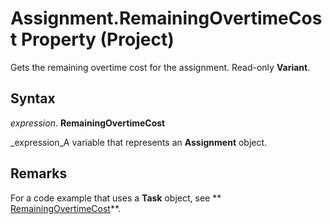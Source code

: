 
# Assignment.RemainingOvertimeCost Property (Project)

Gets the remaining overtime cost for the assignment. Read-only  **Variant**.


## Syntax

 _expression_. **RemainingOvertimeCost**

 _expression_A variable that represents an  **Assignment** object.


## Remarks

For a code example that uses a  **Task** object, see ** [RemainingOvertimeCost](6e8d72fd-efac-ed22-9549-950bba1cfc84.md)**.

